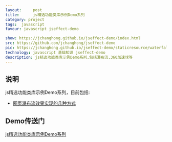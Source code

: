 ```yaml
---
layout:     post
title:      js精选功能类库示例Demo系列
category: project
tags:  javascript 
favour: javascript jseffect-demo

show: https://jchanghong.github.io/jseffect-demo/index.html
src: https://github.com/jchanghong/jseffect-demo
pic: https://jchanghong.github.io/jseffect-demo/staticresource/waterfallflow/demo_js_waterfallflow_1.png
technology: javascript 基础知识 jseffect-demo
description: js精选功能类库示例Demo系列,包括瀑布流,360加速球等
---
```


## 说明
js精选功能类库示例Demo系列，目前包括:

* [网页瀑布流效果实现的几种方式][]

## Demo传送门

[js精选功能类库示例Demo系列](https://jchanghong.github.io/jseffect-demo/index.html)


[网页瀑布流效果实现的几种方式]: https://jchanghong.github.io/2016/11/13/waterflowEffect.html
